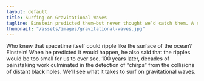 ```yaml
---
layout: default
title: Surfing on Gravitational Waves
tagline: Einstein predicted them—but never thought we’d catch them. A century later, scientists heard the cosmic “chirps” of black holes colliding. Discover how we learned to detect ripples in spacetime itself and what it really takes to ride a gravitational wave.
thumbnail: "/assets/images/gravitational-waves.jpg"
---
```


Who knew that spacetime itself could ripple like the surface of the
ocean?  Einstein!  When he predicted it would happen, he also said
that the ripples would be too small for us to ever see.  100 years
later, decades of painstaking work culminated in the detection of
“chirps” from the collisions of distant black holes.  We’ll see what
it takes to surf on gravitational waves.